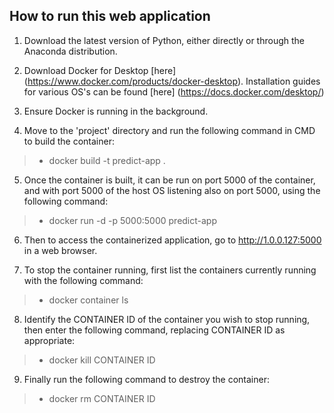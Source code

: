 ## How to run this web application

1. Download the latest version of Python, either directly or through the Anaconda distribution.

2. Download Docker for Desktop [here] (https://www.docker.com/products/docker-desktop). Installation guides for various OS's can be found [here] (https://docs.docker.com/desktop/)

3. Ensure Docker is running in the background.

4. Move to the 'project' directory and run the following command in CMD to build the container:

> * docker build -t predict-app .

5. Once the container is built, it can be run on port 5000 of the container, and with port 5000 of the host OS listening also on port 5000, using the following command:

> * docker run -d -p 5000:5000 predict-app

6. Then to access the containerized application, go to http://1.0.0.127:5000 in a web browser.

7. To stop the container running, first list the containers currently running with the following command:

> * docker container ls

8. Identify the CONTAINER ID of the container you wish to stop running, then enter the following command, replacing CONTAINER ID as appropriate:

> * docker kill CONTAINER ID

9. Finally run the following command to destroy the container:

> * docker rm CONTAINER ID
